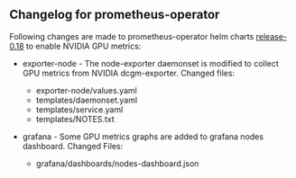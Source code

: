 ## Changelog for prometheus-operator

Following changes are made to prometheus-operator helm charts [release-0.18](https://github.com/coreos/prometheus-operator/tree/release-0.18/helm) to enable NVIDIA GPU metrics:

* exporter-node - The node-exporter daemonset is modified to collect GPU metrics from NVIDIA dcgm-exporter. Changed files:
	* exporter-node/values.yaml
	* templates/daemonset.yaml
	* templates/service.yaml
	* templates/NOTES.txt

* grafana - Some GPU metrics graphs are added to grafana nodes dashboard. Changed Files:
	* grafana/dashboards/nodes-dashboard.json

